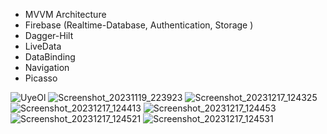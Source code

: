 - MVVM Architecture
- Firebase (Realtime-Database, Authentication, Storage )
- Dagger-Hilt
- LiveData
- DataBinding
- Navigation
- Picasso








![UyeOl](https://github.com/mustafaozger/ECommerceapp/assets/104151458/60771e4c-6a76-4f59-854b-6c23e6e9cd94)
![Screenshot_20231119_223923](https://github.com/mustafaozger/ECommerceapp/assets/104151458/956dc403-cddc-4d53-81e5-f5729a2b9b12)
![Screenshot_20231217_124325](https://github.com/mustafaozger/ECommerceapp/assets/104151458/861d6ba3-8f82-44f5-9d13-6f9c38439d0e)
![Screenshot_20231217_124413](https://github.com/mustafaozger/ECommerceapp/assets/104151458/9c4c1344-b9cc-4bc9-b408-1168c824206f)
![Screenshot_20231217_124453](https://github.com/mustafaozger/ECommerceapp/assets/104151458/a6a5b743-d706-4096-b861-99719e24791a)
![Screenshot_20231217_124521](https://github.com/mustafaozger/ECommerceapp/assets/104151458/47758ccc-73df-4ae8-b859-35c07ca3f1aa)
![Screenshot_20231217_124531](https://github.com/mustafaozger/ECommerceapp/assets/104151458/f80b6671-3ac7-4ee0-b199-6e504bef6f21)


